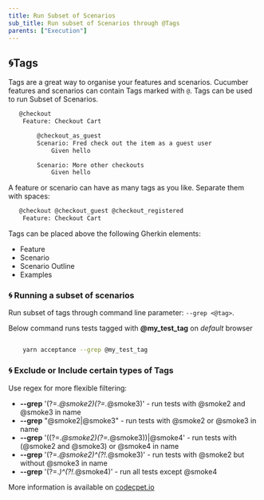 ```yaml
---
title: Run Subset of Scenarios
sub_title: Run subset of Scenarios through @Tags
parents: ["Execution"]
---
```


## 🌀Tags

Tags are a great way to organise your features and scenarios. Cucumber features and scenarios can contain Tags marked with `@`. Tags can be used to run Subset of Scenarios.

```bash
   @checkout
    Feature: Checkout Cart

        @checkout_as_guest
        Scenario: Fred check out the item as a guest user
            Given hello

        Scenario: More other checkouts
            Given hello
```

A feature or scenario can have as many tags as you like. Separate them with spaces:

```bash
   @checkout @checkout_guest @checkout_registered
    Feature: Checkout Cart
```

Tags can be placed above the following Gherkin elements:

* Feature
* Scenario
* Scenario Outline
* Examples

### 🌀 Running a subset of scenarios

Run subset of tags through command line parameter: `--grep <@tag>`. 

Below command runs tests tagged with **@my\_test\_tag** on _default_ browser

```bash

    yarn acceptance --grep @my_test_tag

```

### 🌀 Exclude or Include certain types of Tags

Use regex for more flexible filtering:

* **\--grep** '(?=.*@smoke2)(?=.*@smoke3)' - run tests with @smoke2 and @smoke3 in name
* **\--grep** "\@smoke2|\@smoke3" - run tests with @smoke2 or @smoke3 in name
* **\--grep** '((?=.*@smoke2)(?=.*@smoke3))|@smoke4' - run tests with (@smoke2 and @smoke3) or @smoke4 in name
* **\--grep** '(?=.*@smoke2)^(?!.*@smoke3)' - run tests with @smoke2 but without @smoke3 in name
* **\--grep** '(?=.*)^(?!.*@smoke4)' - run all tests except @smoke4

More information is available on [codecpet.io](https://codecept.io/bdd/#tags)